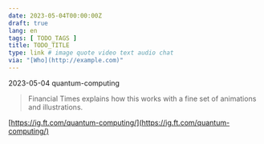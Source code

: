 ```yaml
---
date: 2023-05-04T00:00:00Z
draft: true
lang: en
tags: [ TODO_TAGS ]
title: TODO_TITLE
type: link # image quote video text audio chat
via: "[Who](http://example.com)"
---
```



2023-05-04 quantum-computing


> Financial Times explains how this works with a fine set of animations and illustrations.

[https://ig.ft.com/quantum-computing/](https://ig.ft.com/quantum-computing/)

